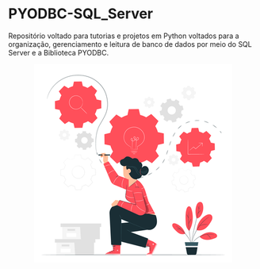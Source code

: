 # PYODBC-SQL_Server
 Repositório voltado para tutorias e projetos em Python voltados para a organização, gerenciamento e leitura de banco de dados por meio do SQL Server e a Biblioteca PYODBC. 

<p align="center">
  <img src="pic01.png" >
</p>

